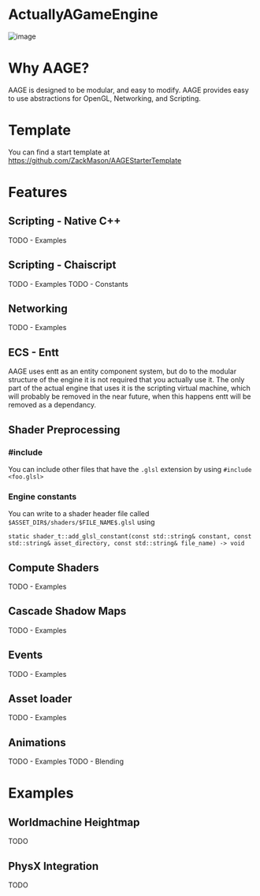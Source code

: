 # ActuallyAGameEngine

![image](https://user-images.githubusercontent.com/3623261/184268773-de19e916-4889-450d-9553-8c058959e6c0.png)

# Why AAGE?

AAGE is designed to be modular, and easy to modify. AAGE provides easy to use abstractions for OpenGL, Networking, and Scripting.

# Template

You can find a start template at https://github.com/ZackMason/AAGEStarterTemplate

# Features

## Scripting - Native C++

TODO - Examples

## Scripting - Chaiscript

TODO - Examples
TODO - Constants

## Networking

TODO - Examples

## ECS - Entt

AAGE uses entt as an entity component system, but do to the modular structure of the engine it is not required that you actually use it.
The only part of the actual engine that uses it is the scripting virtual machine, which will probably be removed in the near future, when this happens entt will be removed as a dependancy.

## Shader Preprocessing 


### #include

You can include other files that have the `.glsl` extension by using `#include <foo.glsl>`

### Engine constants

You can write to a shader header file called `$ASSET_DIR$/shaders/$FILE_NAME$.glsl` using 
```
static shader_t::add_glsl_constant(const std::string& constant, const std::string& asset_directory, const std::string& file_name) -> void
```

## Compute Shaders

TODO - Examples

## Cascade Shadow Maps

TODO - Examples

## Events

TODO - Examples

## Asset loader

TODO - Examples

## Animations

TODO - Examples
TODO - Blending

# Examples

## Worldmachine Heightmap

TODO

## PhysX Integration

TODO




